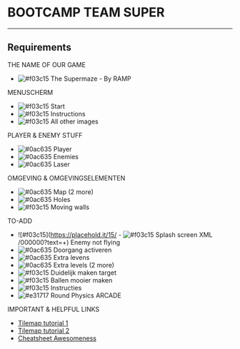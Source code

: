 # BOOTCAMP TEAM SUPER
---
Requirements
---

THE NAME OF OUR GAME
  - ![#f03c15](https://placehold.it/15/0ac635/000000?text=+) The Supermaze - By RAMP

MENUSCHERM
  - ![#f03c15](https://placehold.it/15/0ac635/000000?text=+) Start
  - ![#f03c15](https://placehold.it/15/0ac635/000000?text=+) Instructions
  - ![#f03c15](https://placehold.it/15/0ac635/000000?text=+) All other images

PLAYER & ENEMY STUFF
  - ![#0ac635](https://placehold.it/15/0ac635/000000?text=+) Player
  - ![#0ac635](https://placehold.it/15/0ac635/000000?text=+) Enemies
  - ![#0ac635](https://placehold.it/15/0ac635/000000?text=+) Laser

OMGEVING & OMGEVINGSELEMENTEN
  - ![#0ac635](https://placehold.it/15/0ac635/000000?text=+) Map (2 more)
  - ![#0ac635](https://placehold.it/15/0ac635/000000?text=+) Holes
  - ![#f03c15](https://placehold.it/15/f03c15/000000?text=+) Moving walls


TO-ADD
  - ![#f03c15](https://placehold.it/15/  - ![#f03c15](https://placehold.it/15/f03c15/000000?text=+) Splash screen XML
/000000?text=+) Enemy not flying
  - ![#0ac635](https://placehold.it/15/0ac635/000000?text=+) Doorgang activeren
  - ![#0ac635](https://placehold.it/15/0ac635/000000?text=+) Extra levens
  - ![#0ac635](https://placehold.it/15/0ac635/000000?text=+) Extra levels (2 more)
  - ![#f03c15](https://placehold.it/15/0ac635/000000?text=+) Duidelijk maken target
  - ![#f03c15](https://placehold.it/15/0ac635/000000?text=+) Ballen mooier maken
  - ![#f03c15](https://placehold.it/15/0ac635/000000?text=+) Instructies
  - ![#e31717](https://placehold.it/15/e31717/000000?text=+) Round Physics ARCADE

IMPORTANT & HELPFUL LINKS
  - [Tilemap tutorial 1](https://www.youtube.com/watch?v=C2_6lhYjkeE)
  - [Tilemap tutorial 2](https://www.youtube.com/watch?v=8a1uwG-Uefs&t=5s)
  - [Cheatsheet Awesomeness](https://gist.github.com/woubuc/6ef002051aeef453a95b)

<!-- AUDIO - OF STILLE GAME
    - ![#f03c15](https://placehold.it/15/f03c15/000000?text=+) Enemy
    - ![#f03c15](https://placehold.it/15/f03c15/000000?text=+) Laser
    - ![#f03c15](https://placehold.it/15/f03c15/000000?text=+) Camera(Trigger)
    - ![#f03c15](https://placehold.it/15/f03c15/000000?text=+) Player
    - ![#f03c15](https://placehold.it/15/f03c15/000000?text=+) Level Win
    - ![#f03c15](https://placehold.it/15/f03c15/000000?text=+) Level Defeat
    - ![#f03c15](https://placehold.it/15/f03c15/000000?text=+) Hit Sound -->

<!-- ---
Alessandro
--
SuperCool

Pieter
---
SuperMooi

Robbert
---
SuperTof

Maurits
---
SuperLaat -->
